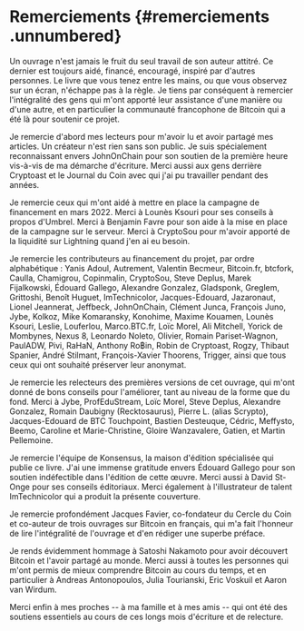 # Remerciements {#remerciements .unnumbered}

Un ouvrage n'est jamais le fruit du seul travail de son auteur attitré. Ce dernier est toujours aidé, financé, encouragé, inspiré par d'autres personnes. Le livre que vous tenez entre les mains, ou que vous observez sur un écran, n'échappe pas à la règle. Je tiens par conséquent à remercier l'intégralité des gens qui m'ont apporté leur assistance d'une manière ou d'une autre, et en particulier la communauté francophone de Bitcoin qui a été là pour soutenir ce projet.

Je remercie d'abord mes lecteurs pour m'avoir lu et avoir partagé mes articles. Un créateur n'est rien sans son public. Je suis spécialement reconnaissant envers JohnOnChain pour son soutien de la première heure vis-à-vis de ma démarche d'écriture. Merci aussi aux gens derrière Cryptoast et le Journal du Coin avec qui j'ai pu travailler pendant des années.

Je remercie ceux qui m'ont aidé à mettre en place la campagne de financement en mars 2022. Merci à Lounès Ksouri pour ses conseils à propos d'Umbrel. Merci à Benjamin Favre pour son aide à la mise en place de la campagne sur le serveur. Merci à CryptoSou pour m'avoir apporté de la liquidité sur Lightning quand j'en ai eu besoin.

Je remercie les contributeurs au financement du projet, par ordre alphabétique : Yanis Adoul, Autrement, Valentin Becmeur, Bitcoin.fr, btcfork, Caulla, Chamigrou, Copinmalin, CryptoSou, Steve Deplus, Marek Fijalkowski, Édouard Gallego, Alexandre Gonzalez, Gladsponk, Greglem, Grittoshi, Benoît Huguet, ImTechnicolor, Jacques-Edouard, Jazaronaut, Lionel Jeannerat, Jeffbeck, JohnOnChain, Clément Junca, François Juno, Jybe, Kolkoz, Mike Komaransky, Konohime, Maxime Kouamen, Lounès Ksouri, Leslie, Louferlou, Marco.BTC.fr, Loïc Morel, Ali Mitchell, Yorick de Mombynes, Nexus 8, Leonardo Noleto, Olivier, Romain Pariset-Wagnon, PaulADW, Pivi, RaHaN, Anthony Ro฿in, Robin de Cryptoast, Rogzy, Thibaut Spanier, André Stilmant, François-Xavier Thoorens, Trigger, ainsi que tous ceux qui ont souhaité préserver leur anonymat.

Je remercie les relecteurs des premières versions de cet ouvrage, qui m'ont donné de bons conseils pour l'améliorer, tant au niveau de la forme que du fond. Merci à Jybe, ProfEduStream, Loïc Morel, Steve Deplus, Alexandre Gonzalez, Romain Daubigny (Recktosaurus), Pierre L. (alias Scrypto), Jacques-Edouard de BTC Touchpoint, Bastien Desteuque, Cédric, Meffysto, Beemo, Caroline et Marie-Christine, Gloire Wanzavalere, Gatien, et Martin Pellemoine.

Je remercie l'équipe de Konsensus, la maison d'édition spécialisée qui publie ce livre. J'ai une immense gratitude envers Édouard Gallego pour son soutien indéfectible dans l'édition de cette œuvre. Merci aussi à David St-Onge pour ses conseils éditoriaux. Merci également à l'illustrateur de talent ImTechnicolor qui a produit la présente couverture.

Je remercie profondément Jacques Favier, co-fondateur du Cercle du Coin et co-auteur de trois ouvrages sur Bitcoin en français, qui m'a fait l'honneur de lire l'intégralité de l'ouvrage et d'en rédiger une superbe préface.

Je rends évidemment hommage à Satoshi Nakamoto pour avoir découvert Bitcoin et l'avoir partagé au monde. Merci aussi à toutes les personnes qui m'ont permis de mieux comprendre Bitcoin au cours du temps, et en particulier à Andreas Antonopoulos, Julia Tourianski, Eric Voskuil et Aaron van Wirdum.

Merci enfin à mes proches -- à ma famille et à mes amis -- qui ont été des soutiens essentiels au cours de ces longs mois d'écriture et de relecture.